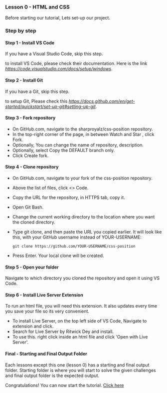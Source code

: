 ### Lesson 0 - HTML and CSS

Before starting our tutorial, Lets set-up our project.

### Step by step

#### Step 1 - Install VS Code

If you have a Visual Studio Code, skip this step.

to install VS Code, please check their documentation. Here is the link *https://code.visualstudio.com/docs/setup/windows*.

#### Step 2 - Install Git

If you have a Git, skip this step.

to setup Git, Please check this *https://docs.github.com/en/get-started/quickstart/set-up-git#setting-up-git*.

#### Step 3 - Fork repository

- On GitHub.com, navigate to the sharproyalz/css-position repository.
- In the top-right corner of the page, in between Watch and Star , click Fork.
- Optionally, You can change the name of repository, description.
- Optionally, select Copy the DEFAULT branch only.
- Click Create fork.

#### Step 4 - Clone repository

- On GitHub.com, navigate to your fork of the css-position repository.
- Above the list of files, click <> Code.
- Copy the URL for the repository, in HTTPS tab, copy it.
- Open Git Bash.
- Change the current working directory to the location where you want the cloned directory.
- Type git clone, and then paste the URL you copied earlier. It will look like this, with your GitHub username instead of YOUR-USERNAME:

  ```
  git clone https://github.com/YOUR-USERNAME/css-position
  ```

- Press Enter. Your local clone will be created.

#### Step 5 - Open your folder

Navigate to which directory you cloned the repository and open it using VS Code.

#### Step 6 - Install Live Server Extension

To run an html file, you will need this extension. It also updates every time you save your file so its very convenient.

- To install Live Server, on the top left side of VS Code, Navigate to extension and click.
- Search for Live Server by Ritwick Dey and install.
- To use this. right click inside an html file and click 'Open with Live Server'.

#### Final - Starting and Final Output Folder

Each lessons except this one (lesson 0) has a starting and final output folder. Starting folder is where you will start to solve the given challenges and final output folder is the expected output.

Congratulations! You can now start the tutorial. [Click here](https://github.com/sharproyalz/css-position/tree/main/1_Lesson)
